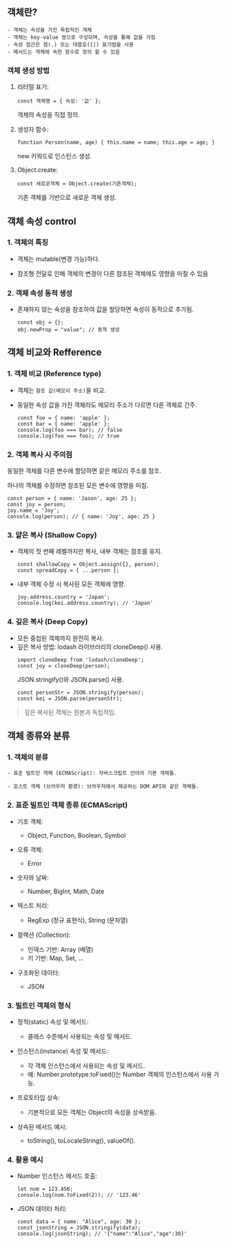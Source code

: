 
## 객체란?

    - 객체는 속성을 가진 독립적인 개체
    - 객체는 key-value 쌍으로 구성되며, 속성을 통해 값을 가짐
    - 속성 접근은 점(.) 또는 대괄호([]) 표기법을 사용
    - 메서드는 객체에 속한 함수로 정의 할 수 있음

### 객체 생성 방법

1. 리터럴 표기:

    `const 객체명 = { 속성: '값' };`

    객체의 속성을 직접 정의.

2. 생성자 함수:

    `function Person(name, age) { this.name = name; this.age = age; }`

    new 키워드로 인스턴스 생성.

3. Object.create:

    `const 새로운객체 = Object.create(기존객체);`

    기존 객체를 기반으로 새로운 객체 생성.



## 객체 속성 control

### 1. 객체의 특징
- 객체는 mutable(변경 가능)하다.

- 참조형 전달로 인해 객체의 변경이 다른 참조된 객체에도 영향을 미칠 수 있음

### 2. 객체 속성 동적 생성

- 존재하지 않는 속성을 참조하여 값을 할당하면 속성이 동적으로 추가됨.
    ```
    const obj = {};
    obj.newProp = "value"; // 동적 생성
    ```



## 객체 비교와 Refference

### 1. 객체 비교 (Reference type)

- 객체는 `참조 값(메모리 주소)`을 비교.

- 동일한 속성 값을 가진 객체라도 메모리 주소가 다르면 다른 객체로 간주.

    ```
    const foo = { name: 'apple' };
    const bar = { name: 'apple' };
    console.log(foo === bar); // false
    console.log(foo === foo); // true
    ```

### 2. 객체 복사 시 주의점
동일한 객체를 다른 변수에 할당하면 같은 메모리 주소를 참조.

하나의 객체를 수정하면 참조된 모든 변수에 영향을 미침.

```
const person = { name: 'Jason', age: 25 };
const joy = person;
joy.name = 'Joy';
console.log(person); // { name: 'Joy', age: 25 }
```

### 3. 얕은 복사 (Shallow Copy)
- 객체의 첫 번째 레벨까지만 복사, 내부 객체는 참조를 유지.

    ```
    const shallowCopy = Object.assign({}, person);
    const spreadCopy = { ...person };
    ```

- 내부 객체 수정 시 복사된 모든 객체에 영향.
    ```
    joy.address.country = 'Japan';
    console.log(kei.address.country); // 'Japan'
    ```

### 4. 깊은 복사 (Deep Copy)
- 모든 중첩된 객체까지 완전히 복사.
- 깊은 복사 방법:
    lodash 라이브러리의 cloneDeep() 사용.
    ```
    import cloneDeep from 'lodash/cloneDeep';
    const joy = cloneDeep(person);
    ```
    JSON.stringify()와 JSON.parse() 사용.
    ```
    const personStr = JSON.stringify(person);
    const kei = JSON.parse(personStr);
    ```
> 깊은 복사된 객체는 원본과 독립적임.



## 객체 종류와 분류

### 1. 객체의 분류
    - 표준 빌트인 객체 (ECMAScript): 자바스크립트 언어의 기본 객체들.
    
    - 호스트 객체 (브라우저 환경): 브라우저에서 제공하는 DOM API와 같은 객체들.

### 2. 표준 빌트인 객체 종류 (ECMAScript)
- 기초 객체:

    - Object, Function, Boolean, Symbol
- 오류 객체:

    - Error
- 숫자와 날짜:

    - Number, BigInt, Math, Date
- 텍스트 처리:

   -  RegExp (정규 표현식), String (문자열)
- 컬렉션 (Collection):

    - 인덱스 기반: Array (배열)
    - 키 기반: Map, Set, ...
- 구조화된 데이터:

    - JSON


### 3. 빌트인 객체의 형식
- 정적(static) 속성 및 메서드:

    - 클래스 수준에서 사용되는 속성 및 메서드.
  
- 인스턴스(instance) 속성 및 메서드:

    - 각 객체 인스턴스에서 사용되는 속성 및 메서드.
    - 예: Number.prototype.toFixed()는 Number 객체의 인스턴스에서 사용 가능.
  
- 프로토타입 상속:

    - 기본적으로 모든 객체는 Object의 속성을 상속받음.
  
- 상속된 메서드 예시:

    - toString(), toLocaleString(), valueOf().


### 4. 활용 예시
- Number 인스턴스 메서드 호출:

    ```
    let num = 123.456;
    console.log(num.toFixed(2)); // '123.46'
    ```

- JSON 데이터 처리:
    ```
    const data = { name: "Alice", age: 30 };
    const jsonString = JSON.stringify(data);
    console.log(jsonString); // '{"name":"Alice","age":30}'
    ```

